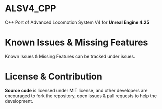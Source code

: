 # ALSV4_CPP
C++ Port of Advanced Locomotion System V4 for **Unreal Engine 4.25**

# Known Issues & Missing Features
Known Issues & Missing Features can be tracked under issues.

# License & Contribution
**Source code** is licensed under MIT license, and other developers are encouraged to fork the repository, open issues & pull requests to help the development.
